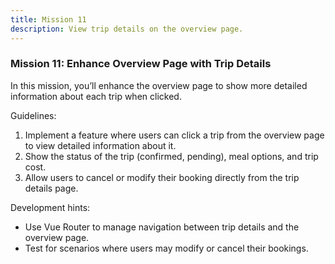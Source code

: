 ```yaml
---
title: Mission 11
description: View trip details on the overview page.
---
```

### Mission 11: Enhance Overview Page with Trip Details

In this mission, you’ll enhance the overview page to show more detailed information about each trip when clicked.

Guidelines:
1. Implement a feature where users can click a trip from the overview page to view detailed information about it.
2. Show the status of the trip (confirmed, pending), meal options, and trip cost.
3. Allow users to cancel or modify their booking directly from the trip details page.

Development hints:
- Use Vue Router to manage navigation between trip details and the overview page.
- Test for scenarios where users may modify or cancel their bookings.